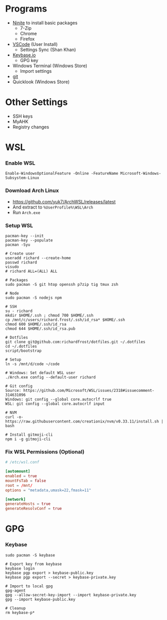 # Programs
- [Ninite](https://www.ninite.com) to install basic packages
  - 7-Zip
  - Chrome
  - Firefox
- [VSCode](https://code.visualstudio.com/download) (User Install)
  - Settings Sync (Shan Khan)
- [Keybase.io](https://keybase.io/)
  - GPG key
- Windows Terminal (Windows Store)
  - Import settings
- [git](https://git-scm.com/download/win)
- Quicklook (Windows Store)

# Other Settings
- SSH keys
- MyAHK
- Registry changes


# WSL
### Enable WSL
```shell
Enable-WindowsOptionalFeature -Online -FeatureName Microsoft-Windows-Subsystem-Linux
```

### Download Arch Linux
- https://github.com/yuk7/ArchWSL/releases/latest
- And extract to `%UserProfile%\WSL\Arch`
- Run `Arch.exe`

### Setup WSL
```shell
pacman-key --init
pacman-key --populate
pacman -Syu

# Create user
useradd richard --create-home
passwd richard
visudo
# richard ALL=(ALL) ALL

# Packages
sudo pacman -S git htop openssh p7zip tig tmux zsh

# Node
sudo pacman -S nodejs npm

# SSH
su - richard
mkdir $HOME/.ssh ; chmod 700 $HOME/.ssh
cp /mnt/c/users/richard.frost/.ssh/id_rsa* $HOME/.ssh
chmod 600 $HOME/.ssh/id_rsa
chmod 644 $HOME/.ssh/id_rsa.pub

# Dotfiles
git clone git@github.com:richardfrost/dotfiles.git ~/.dotfiles
cd ~/.dotfiles
script/bootstrap

# Setup
ln -s /mnt/d/code ~/code

# Windows: Set default WSL user
./Arch.exe config --default-user richard

# Git config
Source: https://github.com/Microsoft/WSL/issues/2318#issuecomment-314631096
Windows: git config --global core.autocrlf true
WSL: git config --global core.autocrlf input

# NVM
curl -o- https://raw.githubusercontent.com/creationix/nvm/v0.33.11/install.sh | bash

# Install gitmoji-cli
npm i -g gitmoji-cli
```

### Fix WSL Permissions (Optional)
```conf
# /etc/wsl.conf

[automount]
enabled = true
mountFsTab = false
root = /mnt/
options = "metadata,umask=22,fmask=11"

[network]
generateHosts = true
generateResolvConf = true
```

# GPG
### Keybase
```shell
sudo pacman -S keybase

# Export key from keybase
keybase login
keybase pgp export > keybase-public.key
keybase pgp export --secret > keybase-private.key

# Import to local gpg
gpg-agent
gpg --allow-secret-key-import --import keybase-private.key
gpg --import keybase-public.key

# Cleanup
rm keybase-p*
